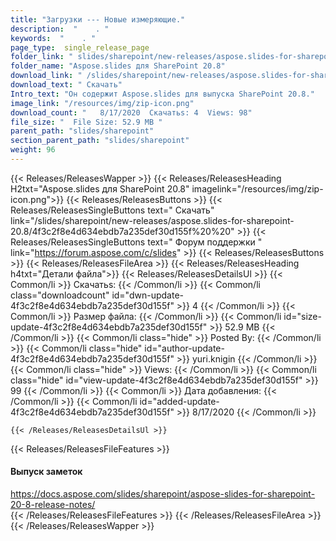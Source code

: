 ```yaml
---
title: "Загрузки --- Новые измеряющие." 
description:  "    . " 
keywords:  "    . " 
page_type:  single_release_page
folder_link: " slides/sharepoint/new-releases/aspose.slides-for-sharepoint-20.8/"
folder_name: "Aspose.slides для SharePoint 20.8"
download_link: " /slides/sharepoint/new-releases/aspose.slides-for-sharepoint-20.8/4f3c2f8e4d634ebdb7a235def30d155f"
download_text: " Скачать"
Intro_text: "Он содержит Aspose.slides для выпуска SharePoint 20.8."
image_link: "/resources/img/zip-icon.png"
download_count: "   8/17/2020  Скачатьs: 4  Views: 98"
file_size: "  File Size: 52.9 MB "
parent_path: "slides/sharepoint"
section_parent_path: "slides/sharepoint"
weight: 96
---
```


{{< Releases/ReleasesWapper >}}
  {{< Releases/ReleasesHeading H2txt="Aspose.slides для SharePoint 20.8" imagelink="/resources/img/zip-icon.png">}}
  {{< Releases/ReleasesButtons >}}
    {{< Releases/ReleasesSingleButtons text=" Скачать" link="/slides/sharepoint/new-releases/aspose.slides-for-sharepoint-20.8/4f3c2f8e4d634ebdb7a235def30d155f%20%20" >}}
    {{< Releases/ReleasesSingleButtons text=" Форум поддержки " link="https://forum.aspose.com/c/slides" >}}
  {{< Releases/ReleasesButtons >}}
  {{< Releases/ReleasesFileArea >}}
    {{< Releases/ReleasesHeading h4txt="Детали файла">}}
    {{< Releases/ReleasesDetailsUl >}}
            {{< Common/li  >}} Скачатьs: {{< /Common/li >}} 
      {{< Common/li class="downloadcount" id="dwn-update-4f3c2f8e4d634ebdb7a235def30d155f" >}} 4 {{< /Common/li >}} 
      {{< Common/li  >}} Размер файла: {{< /Common/li >}} 
      {{< Common/li id="size-update-4f3c2f8e4d634ebdb7a235def30d155f" >}} 52.9 MB {{< /Common/li >}} 
      {{< Common/li  class="hide" >}} Posted By: {{< /Common/li >}} 
      {{< Common/li class="hide" id="author-update-4f3c2f8e4d634ebdb7a235def30d155f" >}} yuri.knigin {{< /Common/li >}} 
      {{< Common/li class="hide"  >}} Views: {{< /Common/li >}} 
      {{< Common/li class="hide" id="view-update-4f3c2f8e4d634ebdb7a235def30d155f" >}} 99 {{< /Common/li >}} 
      {{< Common/li  >}} Дата добавления: {{< /Common/li >}} 
      {{< Common/li id="added-update-4f3c2f8e4d634ebdb7a235def30d155f" >}} 8/17/2020 {{< /Common/li >}} 

    {{< /Releases/ReleasesDetailsUl >}}

  {{< Releases/ReleasesFileFeatures >}}
      <h4>Выпуск заметок</h4><div><a href="https://docs.aspose.com/slides/sharepoint/aspose-slides-for-sharepoint-20-8-release-notes/">https://docs.aspose.com/slides/sharepoint/aspose-slides-for-sharepoint-20-8-release-notes/</a></div>
  {{< /Releases/ReleasesFileFeatures >}}
 {{< /Releases/ReleasesFileArea >}}
{{< /Releases/ReleasesWapper >}}


